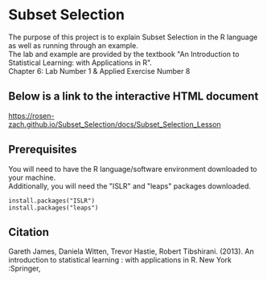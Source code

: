 # Subset Selection

The purpose of this project is to explain Subset Selection in the R language as well as running through an example.<br/>
The lab and example are provided by the textbook "An Introduction to Statistical Learning: with Applications in R".<br/>
Chapter 6: Lab Number 1 & Applied Exercise Number 8

## Below is a link to the interactive HTML document

https://rosen-zach.github.io/Subset_Selection/docs/Subset_Selection_Lesson

## Prerequisites

You will need to have the R language/software environment downloaded to your machine.</br>
Additionally, you will need the "ISLR" and "leaps" packages downloaded.

```
install.packages("ISLR")
install.packages("leaps")
```

## Citation
Gareth James, Daniela Witten, Trevor Hastie, Robert Tibshirani. (2013). An introduction to statistical learning : with applications in R. New York :Springer,
